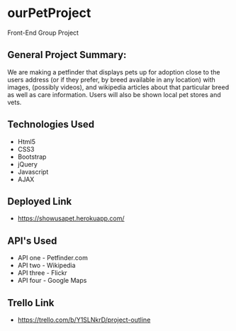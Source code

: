 # ourPetProject
Front-End Group Project

## General Project Summary:
We are making a petfinder that displays pets up for adoption close to the users address (or if they prefer, by breed available in any location) with images, (possibly videos), and wikipedia articles about that particular breed as well as care information. Users will also be shown local pet stores and vets.  

## Technologies Used 
 - Html5
 - CSS3 
 - Bootstrap
 - jQuery 
 - Javascript
 - AJAX

## Deployed Link
 - https://showusapet.herokuapp.com/

## API's Used
 - API one - Petfinder.com
 - API two - Wikipedia
 - API three - Flickr
 - API four - Google Maps

## Trello Link
 - https://trello.com/b/Y1SLNkrD/project-outline
